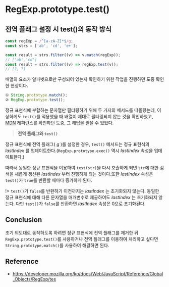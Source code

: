 # RegExp.prototype.test()

## 전역 플래그 설정 시 test()의 동작 방식

```javascript
const regExp = /^[a-zA-Z]*$/g;
const strs = ['ab', 'cd', 'e+'];

const result = strs.filter((v) => v.match(regExp));
// ['ab','cd']
const result = strs.filter((v) => regExp.test(v));
// [?, ?]
```

배열의 요소가 알파벳으로만 구성되어 있는지 확인하기 위한 작업을 진행하던 도중 확인한 현상이다.

```javascript
① String.prototype.match();
② RegExp.prototype.test();
```

정규 표현식에 부합하는 문자열만 필터링하기 위해 두 가지의 메서드를 떠올렸는데, 이상하게도 `test()`를 적용했을 때 배열이 제대로 필터링되지 않는 것을 확인하였고, [MDN](https://developer.mozilla.org/ko/docs/Web/JavaScript/Reference/Global_Objects/RegExp/test) 레퍼런스를 확인하던 도중, 그 해답을 얻을 수 있었다.

> **전역 플래그와 `test()`**

정규 표현식에 전역 플래그( _g_ )를 설정한 경우, `test()` 메서드는 정규 표현식의 _lastIndex_ 를 업데이트한다.(`RegExp.prototype.exec()` 역시 _lastIndex_ 속성을 업데이트한다.)

따라서 동일한 정규 표현식을 이용하여 `test(str)`을 다시 호출하게 되면 `str`에 대한 검색을 새롭게 갱신된 _lastIndex_ 부터 진행하게 되는 것이다.또한 _lastIndex_ 속성은 `test()`가 `true`를 반환할 때마다 증가하게 된다.

!> `test()`가 `false`를 반환하기 이전까지는 _lastIndex_ 는 초기화되지 않는다. 동일한 정규 표현식에 대해 다른 문자열을 매개변수로 제공하여도 _lastIndex_ 는 초기화되지 않는다. 다만 `test()`가 `false`를 반환하면 _lastIndex_ 속성은 0으로 초기화된다.

## Conclusion

초기 의도대로 동작하도록 하려면 정규 표현식에 전역 플래그를 제거한 뒤 `RegExp.prototype.test()`를 사용하거나 전역 플래그를 이용하여 처리하고 싶다면 `String.prototype.match()`를 사용하여 해결하면 된다.

## Reference

- https://developer.mozilla.org/ko/docs/Web/JavaScript/Reference/Global_Objects/RegExp/tes
